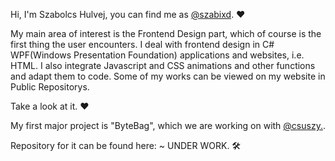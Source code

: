 Hi, I'm Szabolcs Hulvej, you can find me as [@szabixd](https://github.com/szabixd). ❤

My main area of interest is the Frontend Design part, which of course is the first thing the user encounters. I deal with frontend design in C# WPF(Windows Presentation Foundation) applications and websites, i.e. HTML. I also integrate Javascript and CSS animations and other functions and adapt them to code. Some of my works can be viewed on my website in Public Repositorys. 

Take a look at it. ❤

My first major project is "ByteBag", which we are working on with [@csuszy.](https://github.com/csuszy).


Repository for it can be found here: ~ UNDER WORK. 🛠
